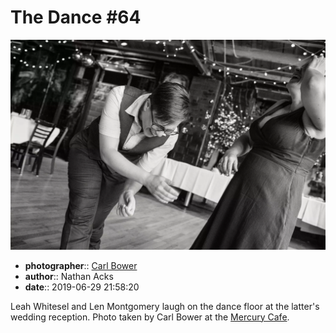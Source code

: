 # The Dance \#64

![Leah Whitesel and Len Montgomery laugh on the dance floor](assets/2019-06-29-set-4-the-dance-64.webp)

* **photographer**:: [Carl Bower](https://carlbowerphotos.com)
* **author**:: Nathan Acks
* **date**:: 2019-06-29 21:58:20

Leah Whitesel and Len Montgomery laugh on the dance floor at the latter's wedding reception. Photo taken by Carl Bower at the [Mercury Cafe](http://mercurycafe.com).
